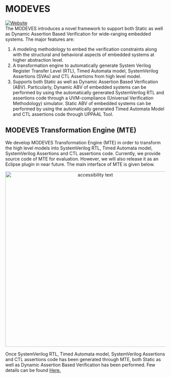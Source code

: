 # MODEVES
[![Website](https://img.shields.io/website?label=MODEVES.COM&style=for-the-badge&url=https%3A%2F%2Fcodestackr.com)](https://modeves.com)
<br />
The MODEVES introduces a novel framework to support both Static as well as Dynamic Assertion Based Verification for wide-ranging embedded systems. The major features are:
1. A modeling methodology to embed the verification constraints along with the structural and behavioral aspects of embedded systems at higher abstraction level.
2. A transformation engine to automatically generate System Verilog Register Transfer Level (RTL), Timed Automata model, SystemVerilog Assertions (SVAs) and CTL Assertions from high level model.
3. Supports both Static as well as Dynamic Assertion Based Verification (ABV). Particularly, Dynamic ABV of embedded systems can be performed by using the automatically generated SystemVerilog RTL and assertions code through a UVM-compliance (Universal Verification Methodology) simulator. Static ABV of embedded systems can be performed by using the automatically generated Timed Automata Model and CTL assertions code through UPPAAL Tool.
## MODEVES Transformation Engine (MTE)
We develop MODEVES Transformation Engine (MTE) in order to transform the high level models into SystemVerilog RTL, Timed Automata model, SystemVerilog Assertions and CTL assertions code. Currently, we provide source code of MTE for evaluation. However, we will also release it as an Eclipse plugin in near future. The main interface of MTE is given below.
<p align="center"> <img src="http://www.modeves.com/images/MTE1.jpg" width="550" alt="accessibility text"> </p>
Once SystemVerilog RTL, Timed Automata model, SystemVerilog Assertions and CTL assertions code has been generated through MTE, both Static as well as Dynamic Assertion Based Verification has been performed. Few details can be found
<a href="http://www.modeves.com/dvquesta.html">Here.</a>
<br/>

